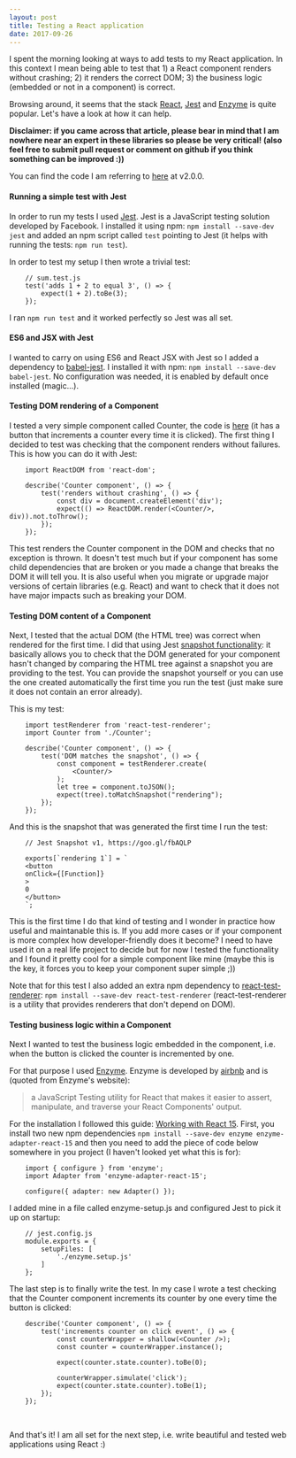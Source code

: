```yaml
---
layout: post
title: Testing a React application
date: 2017-09-26
---
```


I spent the morning looking at ways to add tests to my React application. In this context I mean being able to test that 1) a React component renders without crashing; 2) it renders the correct DOM; 3) the business logic (embedded or not in a component) is correct.

Browsing around, it seems that the stack [React](https://facebook.github.io/react/), [Jest](https://facebook.github.io/jest/) and [Enzyme](http://airbnb.io/enzyme/) is quite popular.
Let's have a look at how it can help.

**Disclaimer: if you came across that article, please bear in mind that I am nowhere near an expert in these libraries so please be very critical! (also feel free to submit pull request or comment on github if you think something can be improved :))**

You can find the code I am referring to [here](https://github.com/caroleolivier/minimal-react-starter/tree/v2.0.0) at v2.0.0.

#### Running a simple test with Jest

In order to run my tests I used [Jest](https://facebook.github.io/jest/). Jest is a JavaScript testing solution developed by Facebook. I installed it using npm: `npm install --save-dev jest` and added an npm script called `test` pointing to Jest (it helps with running the tests: `npm run test`).

In order to test my setup I then wrote a trivial test:
```
    // sum.test.js
    test('adds 1 + 2 to equal 3', () => {
        expect(1 + 2).toBe(3);
    });
```
I ran `npm run test` and it worked perfectly so Jest was all set.


#### ES6 and JSX with Jest

I wanted to carry on using ES6 and React JSX with Jest so I added a dependency to [babel-jest](https://github.com/facebook/jest/tree/master/packages/babel-jest). I installed it with npm: `npm install --save-dev babel-jest`.
No configuration was needed, it is enabled by default once installed (magic...).


#### Testing DOM rendering of a Component

I tested a very simple component called Counter, the code is [here](https://github.com/caroleolivier/minimal-react-starter/blob/master/src/Counter.js) (it has a button that increments a counter every time it is clicked).
The first thing I decided to test was checking that the component renders without failures. This is how you can do it with Jest:
```
    import ReactDOM from 'react-dom';

    describe('Counter component', () => {
        test('renders without crashing', () => {
            const div = document.createElement('div');
            expect(() => ReactDOM.render(<Counter/>, div)).not.toThrow();
        });
    });
```
This test renders the Counter component in the DOM and checks that no exception is thrown. It doesn't test much but if your component has some child dependencies that are broken or you made a change that breaks the DOM it will tell you.
It is also useful when you migrate or upgrade major versions of certain libraries (e.g. React) and want to check that it does not have major impacts such as breaking your DOM.


#### Testing DOM content of a Component

Next, I tested that the actual DOM (the HTML tree) was correct when rendered for the first time. I did that using Jest [snapshot functionality](https://facebook.github.io/jest/docs/en/snapshot-testing.html): it basically allows you to check that the DOM generated for your component hasn't changed by comparing the HTML tree against a snapshot you are providing to the test. You can provide the snapshot yourself or you can use the one created automatically the first time you run the test (just make sure it does not contain an error already).

This is my test:
```
    import testRenderer from 'react-test-renderer';
    import Counter from './Counter';

    describe('Counter component', () => {
        test('DOM matches the snapshot', () => {
            const component = testRenderer.create(
                <Counter/>
            );
            let tree = component.toJSON();
            expect(tree).toMatchSnapshot("rendering");
        });
    });
```
And this is the snapshot that was generated the first time I run the test:
```
    // Jest Snapshot v1, https://goo.gl/fbAQLP

    exports[`rendering 1`] = `
    <button
    onClick={[Function]}
    >
    0
    </button>
    `;
```
This is the first time I do that kind of testing and I wonder in practice how useful and maintanable this is. If you add more cases or if your component is more complex how developer-friendly does it become? I need to have used it on a real life project to decide but for now I tested the functionality and I found it pretty cool for a simple component like mine (maybe this is the key, it forces you to keep your component super simple ;))

Note that for this test I also added an extra npm dependency to [react-test-renderer](https://www.npmjs.com/package/react-test-renderer): `npm install --save-dev react-test-renderer` (react-test-renderer is a utility that provides renderers that don't depend on DOM).


#### Testing business logic within a Component

Next I wanted to test the business logic embedded in the component, i.e. when the button is clicked the counter is incremented by one.

For that purpose I used [Enzyme](http://airbnb.io/enzyme/). Enzyme is developed by [airbnb](https://www.airbnb.co.uk/about/about-us) and is (quoted from Enzyme's website):

>  a JavaScript Testing utility for React that makes it easier to assert, manipulate, and traverse your React Components' output. 

For the installation I followed this guide: [Working with React 15](http://airbnb.io/enzyme/docs/installation/react-15.html). First, you install two new npm dependencies `npm install --save-dev enzyme enzyme-adapter-react-15` and then you need to add the piece of code below somewhere in you project (I haven't looked yet what this is for):
```
    import { configure } from 'enzyme';
    import Adapter from 'enzyme-adapter-react-15';

    configure({ adapter: new Adapter() });
```
I added mine in a file called enzyme-setup.js and configured Jest to pick it up on startup:
```
    // jest.config.js
    module.exports = {
        setupFiles: [
            './enzyme.setup.js'
        ]
    };
```
The last step is to finally write the test. In my case I wrote a test checking that the Counter component increments its counter by one every time the button is clicked:
```
    describe('Counter component', () => {
        test('increments counter on click event', () => {
            const counterWrapper = shallow(<Counter />);
            const counter = counterWrapper.instance();

            expect(counter.state.counter).toBe(0);

            counterWrapper.simulate('click');
            expect(counter.state.counter).toBe(1);
        });
    });
```

<br/>

And that's it! I am all set for the next step, i.e. write beautiful and tested web applications using React :)